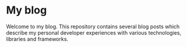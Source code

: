# My blog
Welcome to my blog. This repository contains several blog posts which
describe my personal developer experiences with various technologies, libraries
and frameworks.
